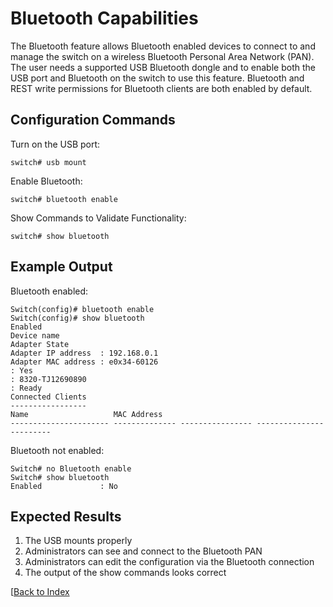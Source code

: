 # Bluetooth Capabilities

The Bluetooth feature allows Bluetooth enabled devices to connect to and manage the switch on a wireless Bluetooth Personal Area Network (PAN). The user needs a supported USB Bluetooth dongle and to enable both the USB port and Bluetooth on the switch to use this feature. Bluetooth and REST write permissions for Bluetooth clients are both enabled by default.

## Configuration Commands

Turn on the USB port:

```
switch# usb mount
```

Enable Bluetooth:

```
switch# bluetooth enable
```

Show Commands to Validate Functionality:

```
switch# show bluetooth
```

## Example Output

Bluetooth enabled:

```
Switch(config)# bluetooth enable
Switch(config)# show bluetooth
Enabled
Device name
Adapter State
Adapter IP address  : 192.168.0.1
Adapter MAC address : e0x34-60126
: Yes
: 8320-TJ12690890
: Ready
Connected Clients
-----------------
Name                   MAC Address
---------------------- -------------- ---------------- ------------------------
```

Bluetooth not enabled:

```
Switch# no Bluetooth enable
Switch# show bluetooth
Enabled             : No
```

## Expected Results

1. The USB mounts properly
1. Administrators can see and connect to the Bluetooth PAN
1. Administrators can edit the configuration via the Bluetooth connection
1. The output of the show commands looks correct

[[Back to Index](../index.md)